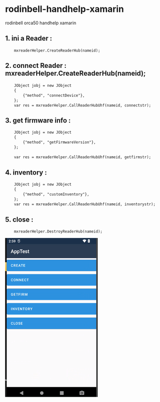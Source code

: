 # rodinbell-handhelp-xamarin
rodinbell orca50 handhelp  xamarin

## 1. ini a Reader : 
        mxreaderHelper.CreateReaderHub(nameid);


## 2. connect Reader : mxreaderHelper.CreateReaderHub(nameid);
        JObject jobj = new JObject
        {
            {"method", "connectDevice"},
        };
        var res = mxreaderHelper.CallReaderHubUhf(nameid, connectstr);

## 3. get firmware info :
        JObject jobj = new JObject
        {
            {"method", "getFirmwareVersion"},
        };

        var res = mxreaderHelper.CallReaderHubUhf(nameid, getfirmstr);

## 4. inventory : 
        JObject jobj = new JObject
        {
            {"method", "customInventory"},
        };
        var res = mxreaderHelper.CallReaderHubUhf(nameid, inventorystr);

## 5. close : 
        mxreaderHelper.DestroyReaderHub(nameid);


 ![image](test.png)       